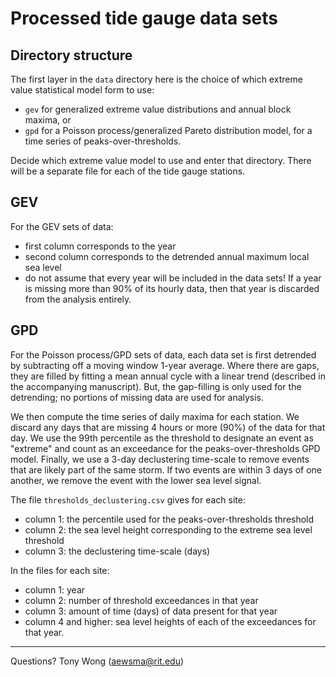 # Processed tide gauge data sets

## Directory structure

The first layer in the `data` directory here is the choice of which extreme value statistical model form to use:
* `gev` for generalized extreme value distributions and annual block maxima, or
* `gpd` for a Poisson process/generalized Pareto distribution model, for a time series of peaks-over-thresholds.

Decide which extreme value model to use and enter that directory. There will be a separate file for each of the tide gauge stations.

## GEV

For the GEV sets of data:
* first column corresponds to the year
* second column corresponds to the detrended annual maximum local sea level
* do not assume that every year will be included in the data sets! If a year is missing more than 90% of its hourly data, then that year is discarded from the analysis entirely.

## GPD

For the Poisson process/GPD sets of data, each data set is first detrended by subtracting off a moving window 1-year average. Where there are gaps, they are filled by fitting a mean annual cycle with a linear trend (described in the accompanying manuscript). But, the gap-filling is only used for the detrending; no portions of missing data are used for analysis.

We then compute the time series of daily maxima for each station. We discard any days that are missing 4 hours or more (90%) of the data for that day. We use the 99th percentile as the threshold to designate an event as "extreme" and count as an exceedance for the peaks-over-thresholds GPD model. Finally, we use a 3-day declustering time-scale to remove events that are likely part of the same storm. If two events are within 3 days of one another, we remove the event with the lower sea level signal.

The file `thresholds_declustering.csv` gives for each site:
* column 1: the percentile used for the peaks-over-thresholds threshold
* column 2: the sea level height corresponding to the extreme sea level threshold
* column 3: the declustering time-scale (days)

In the files for each site:
* column 1: year
* column 2: number of threshold exceedances in that year
* column 3: amount of time (days) of data present for that year
* column 4 and higher: sea level heights of each of the exceedances for that year.

---

Questions? Tony Wong (aewsma@rit.edu)
